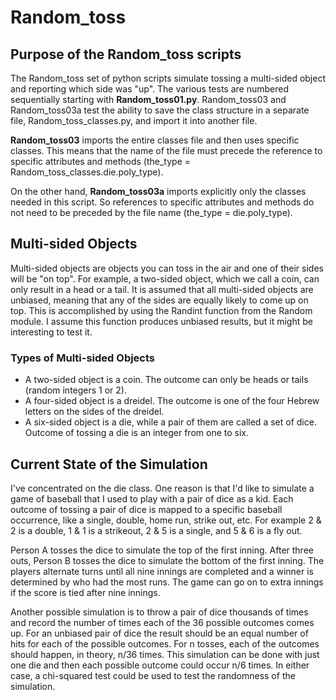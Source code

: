 # Random_toss
 
## Purpose of the Random_toss scripts

The Random_toss set of python scripts simulate tossing a multi-sided object and reporting which side was "up". The various tests are numbered sequentially starting with **Random_toss01.py**. Random_toss03 and Random_toss03a test the ability to save the class structure in a separate file, Random_toss_classes.py, and import it into another file. 

**Random_toss03** imports the entire classes file and then uses specific classes. This means that the name of the file must precede the reference to specific attributes and methods (the_type =  Random_toss_classes.die.poly_type).

On the other hand, **Random_toss03a** imports explicitly only the classes needed in this script. So references to specific attributes and methods do not need to be preceded by the file name (the_type = die.poly_type).

## Multi-sided Objects

Multi-sided objects are objects you can toss in the air and one of their sides will be "on top". For example, a two-sided object, which we call a coin, can only result in a head or a tail. It is assumed that all multi-sided objects are unbiased, meaning that any of the sides are equally likely to come up on top. This is accomplished by using the Randint function from the Random module. I assume this function produces unbiased results, but it might be interesting to test it.

### Types of Multi-sided Objects

* A two-sided object is a coin. The outcome can only be heads or tails (random integers 1 or 2).
* A four-sided object is a dreidel. The outcome is one of the four Hebrew letters on the sides of the dreidel.
* A six-sided object is a die, while a pair of them are called a set of dice. Outcome of tossing a die is an integer from one to six.

## Current State of the Simulation

I've concentrated on the die class. One reason is that I'd like to simulate a game of baseball that I used to play with a pair of dice as a kid. Each outcome of tossing a pair of dice is mapped to a specific baseball occurrence, like a single, double, home run, strike out, etc. For example 2 & 2 is a double, 1 & 1 is a strikeout, 2 & 5 is a single, and 5 & 6 is a fly out.

Person A tosses the dice to simulate the top of the first inning. After three outs, Person B tosses the dice to simulate the bottom of the first inning. The players alternate turns until all nine innings are completed and a winner is determined by who had the most runs. The game can go on to extra innings if the score is tied after nine innings.

Another possible simulation is to throw a pair of dice thousands of times and record the number of times each of the 36 possible outcomes comes up. For an unbiased pair of dice the result should be an equal number of hits for each of the possible outcomes. For n tosses, each of the outcomes should happen, in theory, n/36 times. This simulation can be done with just one die and then each possible outcome could occur n/6 times. In either case, a chi-squared test could be used to test the randomness of the simulation.


